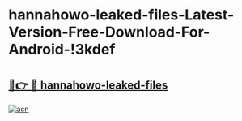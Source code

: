 # hannahowo-leaked-files-Latest-Version-Free-Download-For-Android-!3kdef

# <h2><a href="https://erdxtc.esa.edu.pl?title=hannahowo-leaked-files&ref=3kdef">🔗👉 🔴 hannahowo-leaked-files</a></h2>

[![acn](https://github.com/user-attachments/assets/0f9c940e-d8b0-45ae-aac7-cd30a18b3e1c)](https://erdxtc.esa.edu.pl?title=hannahowo-leaked-files&ref=3kdef)

